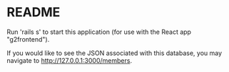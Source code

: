 # README

Run 'rails s' to start this application (for use with the React app "g2frontend").

If you would like to see the JSON associated with this database, you may navigate to http://127.0.0.1:3000/members.


